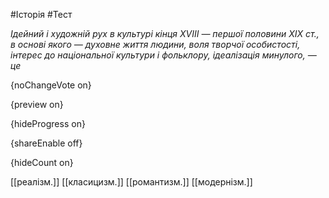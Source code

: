#Історія #Тест

*Ідейний і художній рух в культурі кінця XVIII — першої половини ХІХ ст.,  в основі якого — духовне життя людини, воля творчої особистості,  інтерес до національної культури і фольклору, ідеалізація минулого, — це*

{noChangeVote on}

{preview on}

{hideProgress on}

{shareEnable off}

{hideCount on}

[[реалізм.]]
[[класицизм.]]
[[романтизм.]]
[[модернізм.]]
